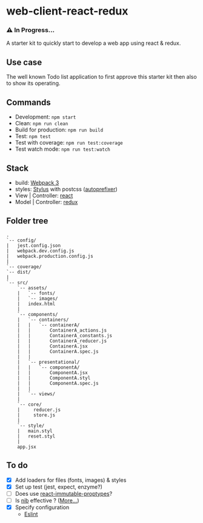 # web-client-react-redux
### ⚠ In Progress...

A starter kit to quickly start to develop a web app using react & redux.

## Use case
The well known Todo list application to first approve this starter kit then also to show its operating.

## Commands
- Development: `npm start`
- Clean: `npm run clean`
- Build for production: `npm run build`
- Test: `npm test`
- Test with coverage: `npm run test:coverage`
- Test watch mode: `npm run test:watch`

## Stack
- build: [Webpack 3](https://webpack.js.org)
- styles: [Stylus](http://stylus-lang.com) with postcss ([autoprefixer](https://github.com/postcss/autoprefixer))
- View | Controller: [react](https://facebook.github.io/react/)
- Model | Controller: [redux](http://redux.js.org)

## Folder tree
    .
    `-- config/
    |   jest.config.json
    |   webpack.dev.config.js
    |   webpack.production.config.js
    |
    `-- coverage/
    `-- dist/
    |
    `-- src/
        `-- assets/
        |   `-- fonts/
        |   `-- images/
        |   index.html
        |
        `-- components/
        |   `-- containers/
        |   |   `-- containerA/
        |   |       ContainerA_actions.js
        |   |       ContainerA_constants.js
        |   |       ContainerA_reducer.js
        |   |       ContainerA.jsx
        |   |       ContainerA.spec.js
        |   |
        |   `-- presentational/
        |   |   `-- componentA/
        |   |       ComponentA.jsx
        |   |       ComponentA.styl
        |   |       ComponentA.spec.js
        |   |   
        |   `-- views/
        |
        `-- core/
        |     reducer.js
        |     store.js
        |
        `-- style/
        |   main.styl
        |   reset.styl
        | 
        app.jsx

## To do
- [x] Add loaders for files (fonts, images) & styles
- [x] Set up test (jest, expect, enzyme?)
- [ ] Does use [react-immutable-proptypes](https://www.npmjs.com/package/react-immutable-proptypes)?
- [ ] Is [nib](https://github.com/tj/nib) effective ? ([More...](https://github.com/shama/stylus-loader))
- [x] Specify configuration
    - [Eslint](http://eslint.org/docs/user-guide/configuring)
